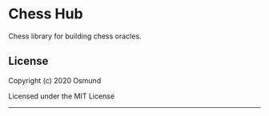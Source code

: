 # Chess Hub
Chess library for building chess oracles.


## License

Copyright (c) 2020 Osmund

Licensed under the MIT License

------